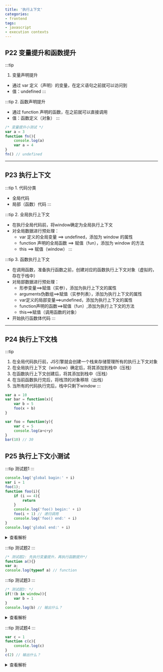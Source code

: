 ```yaml
---
title: '执行上下文'
categories:
- frontend
tags:
- javascript
- execution contexts
---
```


## P22 变量提升和函数提升
:::tip
1. 变量声明提升
* 通过 var 定义（声明）的变量，在定义语句之前就可以访问到
* 值：undefined
:::

:::tip
2. 函数声明提升
* 通过 function 声明的函数，在之前就可以直接调用
* 值：函数定义（对象）
:::

```js
/* 变量提升小测试 */
var a = 3
function fn(){
    console.log(a)
    var a = 4
}
fn() // undefined
```
---

## P23 执行上下文
:::tip 1. 代码分类
* 全局代码
* 局部（函数）代码
:::

:::tip 2. 全局执行上下文
* 在执行全局代码前，将window确定为全局执行上下文
* 对全局数据进行预处理：
    * var 定义的全局变量 ==> undefined，添加为 window 的属性 
    * function 声明的全局函数 ==> 赋值（fun），添加为 window 的方法 
    * this ==> 赋值（window）
:::

:::tip 3. 函数执行上下文
* 在调用函数，准备执行函数之前，创建对应的函数执行上下文对象（虚拟的，存在于栈中）
* 对局部数据进行预处理：
    * 形参变量==>赋值（实参），添加为执行上下文的属性
    * arguments伪数组==>赋值（实参列表），添加为执行上下文的属性
    * var定义的局部变量==>undefined，添加为执行上下文的属性
    * function声明的函数==>赋值（fun）,添加为执行上下文的方法
    * this==>赋值（调用函数的对象）
* 开始执行函数体代码
:::
---

## P24 执行上下文栈
:::tip
1. 在全局代码执行前，JS引擎就会创建一个栈来存储管理所有的执行上下文对象
2. 在全局执行上下文（window）确定后，将其添加到栈中（压栈）
3. 在函数执行上下文创建后，将其添加到栈中（压栈）
4. 在当前函数执行完后，将栈顶的对象移除（出栈）
5. 当所有的代码执行完后，栈中只剩下window
:::
```js
var a = 10
var bar = function(x){
    var b = 5
    foo(x + b)
}

var foo = function(y){
    var c = 5
    console.log(a+c+y)
}
bar(10) // 30
```

## P25 执行上下文小测试
:::tip
测试题1
:::
```js
console.log('global bagin:' + i)
var i = 1
foo(1);
function foo(i){
    if (i == 4){
        return
    }
    console.log('foo() begin:' + i)
    foo(i + 1) // 递归调用
    console.log('foo() end:' + i)
}
console.log('global end:' + i)
```
<details>
<summary>查看解析</summary>
<pre>
<code>
// 依次输出
global bagin:undefined
foo() begin:1
foo() begin:2
foo() begin:3
foo() end:3
foo() end:2
foo() end:1
global end:1
// 整个过程产生了几个执行上下文（N+1）
5个
</code>
</pre>
</details>

:::tip
测试题2
:::
```js
/* 测试题2: 先执行变量提升，再执行函数提升*/
function a(){}
var a;
console.log(typeof a) // function
```

:::tip
测试题3
:::
```js
/* 测试题3: */
if(!(b in window)){
    var b = 1
}
console.log(b) // 输出什么？
```
<details>
<summary>查看解析</summary>
<pre>
<code>
变量提升后相当于：
var b
if(!(b in window)){
    b = 1
}
console.log(b) // undefined
</code>
</pre>
</details>

:::tip
测试题4
:::
```js
var c = 1
function c(c){
    console.log(c)
}
c(2) // 输出什么？
```
<details>
<summary>查看解析</summary>
<pre>
<code>
变量提升后相当于：
var c
function c(c){
    console.log(c)
}
c = 1
c(2) // c is not a function
</code>
</pre>
</details>